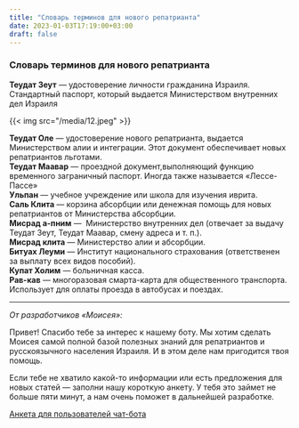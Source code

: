 ```yaml
---
title: "Словарь терминов для нового репатрианта"
date: 2023-01-03T17:19:00+03:00
draft: false
---
```


### Словарь терминов для нового репатрианта

**Теудат Зеут** — удостоверение личности гражданина Израиля. Стандартный паспорт, который выдается Министерством внутренних дел Израиля 

{{< img src="/media/12.jpeg" >}}

**Теудат Оле** — удостоверение нового репатрианта, выдается Министерством алии и интеграции. Этот документ обеспечивает новых репатриантов льготами.  
**Теудат Маавар** — проездной документ,выполняющий функцию временного заграничный паспорт. Иногда также называется «Лессе-Пассе»  
**Ульпан** — учебное учреждение или школа для изучения иврита.   
**Саль Клита** — корзина абсорбции или денежная помощь для новых репатриантов от Министерства абсорбции.   
**Мисрад а-пним** —  Министерство внутренних дел (отвечает за выдачу Теудат Зеут, Теудат Маавар, смену адреса и т. п.).  
**Мисрад клита** — Министерство алии и абсорбции.  
**Битуах Леуми** — Институт национального страхования (ответственен за выплату всех видов пособий).  
**Купат Холим** — больничная касса.   
**Рав-кав** — многоразовая смарта-карта для общественного транспорта. Использует для оплаты проезда в автобусах и поездах. 


_______________________________________

_От разработчиков «Моисея»:_

Привет! Спасибо тебе за интерес к нашему боту. Мы хотим сделать Моисея самой полной базой полезных знаний для репатриантов и русскоязычного населения Израиля. И в этом деле нам пригодится твоя помощь. 

Если тебе не хватило какой-то информации или есть предложения для новых статей — заполни нашу короткую анкету. У тебя это займет не больше пяти минут, а нам очень поможет в дальнейшей разработке.

[Анкета для пользователей чат-бота](https://docs.google.com/forms/d/e/1FAIpQLSeh4owiD8TEEXcRqANYeL411qch3szlRPMWJHCkkwXHQhW0pg/viewform?usp=sf_link)
